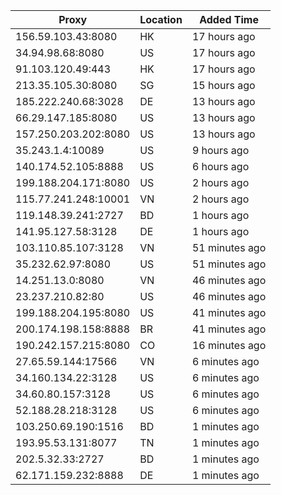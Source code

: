 | Proxy | Location | Added Time |
|---------|----------|------------|
| 156.59.103.43:8080 | HK | 17 hours ago |
| 34.94.98.68:8080 | US | 17 hours ago |
| 91.103.120.49:443 | HK | 17 hours ago |
| 213.35.105.30:8080 | SG | 15 hours ago |
| 185.222.240.68:3028 | DE | 13 hours ago |
| 66.29.147.185:8080 | US | 13 hours ago |
| 157.250.203.202:8080 | US | 13 hours ago |
| 35.243.1.4:10089 | US | 9 hours ago |
| 140.174.52.105:8888 | US | 6 hours ago |
| 199.188.204.171:8080 | US | 2 hours ago |
| 115.77.241.248:10001 | VN | 2 hours ago |
| 119.148.39.241:2727 | BD | 1 hours ago |
| 141.95.127.58:3128 | DE | 1 hours ago |
| 103.110.85.107:3128 | VN | 51 minutes ago |
| 35.232.62.97:8080 | US | 51 minutes ago |
| 14.251.13.0:8080 | VN | 46 minutes ago |
| 23.237.210.82:80 | US | 46 minutes ago |
| 199.188.204.195:8080 | US | 41 minutes ago |
| 200.174.198.158:8888 | BR | 41 minutes ago |
| 190.242.157.215:8080 | CO | 16 minutes ago |
| 27.65.59.144:17566 | VN | 6 minutes ago |
| 34.160.134.22:3128 | US | 6 minutes ago |
| 34.60.80.157:3128 | US | 6 minutes ago |
| 52.188.28.218:3128 | US | 6 minutes ago |
| 103.250.69.190:1516 | BD | 1 minutes ago |
| 193.95.53.131:8077 | TN | 1 minutes ago |
| 202.5.32.33:2727 | BD | 1 minutes ago |
| 62.171.159.232:8888 | DE | 1 minutes ago |

